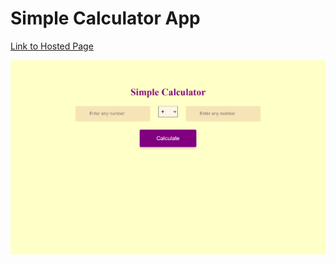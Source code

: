# Simple Calculator App

[Link to Hosted Page](https://wtm-lagos-t76v.vercel.app/)


![Screenshot](/DOM.png)
